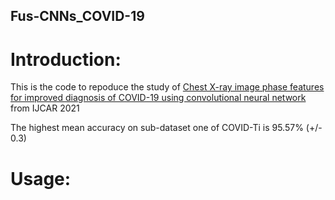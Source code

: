 ## Fus-CNNs_COVID-19

# Introduction:

This is the code to repoduce the study of [Chest X-ray image phase features for improved diagnosis of COVID-19 using convolutional neural network](https://link.springer.com/article/10.1007/s11548-020-02305-w#citeas) from IJCAR 2021

The highest mean accuracy on sub-dataset one of COVID-Ti is 95.57% (+/- 0.3)

# Usage:
